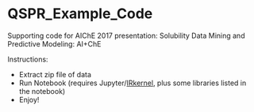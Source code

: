 
# QSPR_Example_Code
Supporting code for AIChE 2017 presentation: Solubility Data Mining and Predictive Modeling: AI+ChE

Instructions:
- Extract zip file of data
- Run Notebook (requires Jupyter/[IRkernel](https://github.com/IRkernel/IRkernel), plus some libraries listed in the notebook)
- Enjoy!
